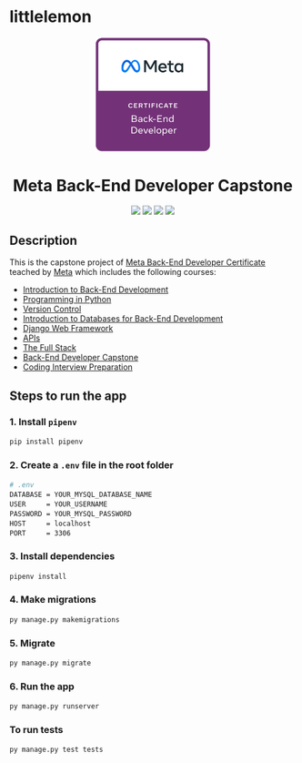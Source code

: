# littlelemon

<p align="center">
    <a href="https://www.credly.com/badges/ee134cd8-541b-4bbd-b29c-be9339cbf348/public_url">
        <img src="images/meta-backend-cert.png" width="40%" height="40%" />
    </a>
</p>

<h1 align="center">Meta Back-End Developer Capstone</h1>

<p align="center">
    <img src="https://img.shields.io/badge/Coursera-0747a6?style=flat&logo=coursera&logoColor=white" />
    <img src="https://img.shields.io/badge/Meta-e2e2e2?style=flat&logo=meta&logoColor=0668E1" />
    <img src="https://img.shields.io/badge/Django-092e20?style=flat&logo=django&logoColor=white" />
    <img src="https://img.shields.io/badge/Grading%20criteria-Passing-brightgreen" />
</p>

## Description

This is the capstone project of [Meta Back-End Developer Certificate](https://www.coursera.org/professional-certificates/meta-back-end-developer) teached by [Meta](https://www.facebook.com/business/learn/back-end-back-end-developer-certificate-coursera) which includes the following courses:

- [Introduction to Back-End Development](https://www.coursera.org/learn/introduction-to-back-end-development?specialization=meta-back-end-developer)
- [Programming in Python](https://www.coursera.org/learn/programming-in-python?specialization=meta-back-end-developer)
- [Version Control](https://www.coursera.org/learn/introduction-to-version-control?specialization=meta-back-end-developer)
- [Introduction to Databases for Back-End Development](https://www.coursera.org/learn/intro-to-databases-back-end-development?specialization=meta-back-end-developer)
- [Django Web Framework](https://www.coursera.org/learn/django-web-framework?specialization=meta-back-end-developer)
- [APIs](https://www.coursera.org/learn/apis?specialization=meta-back-end-developer)
- [The Full Stack](https://www.coursera.org/learn/the-full-stack?specialization=meta-back-end-developer)
- [Back-End Developer Capstone](https://www.coursera.org/learn/back-end-developer-capstone?specialization=meta-back-end-developer)
- [Coding Interview Preparation](https://www.coursera.org/learn/coding-interview-preparation?specialization=meta-back-end-developer)

## Steps to run the app

### 1. Install `pipenv`

```bash
pip install pipenv
```

### 2. Create a `.env` file in the root folder

```bash
# .env
DATABASE = YOUR_MYSQL_DATABASE_NAME
USER     = YOUR_USERNAME
PASSWORD = YOUR_MYSQL_PASSWORD
HOST     = localhost
PORT     = 3306
```

### 3. Install dependencies

```bash
pipenv install
```

### 4. Make migrations

```bash
py manage.py makemigrations
```

### 5. Migrate

```bash
py manage.py migrate
```

### 6. Run the app

```bash
py manage.py runserver
```

### To run tests

```bash
py manage.py test tests
```
